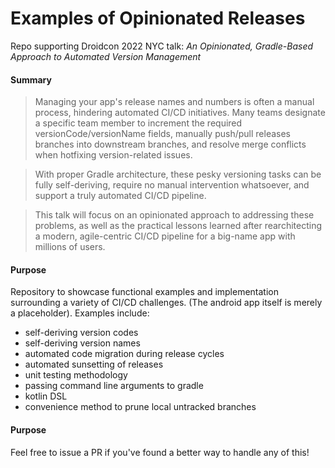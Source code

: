 # Examples of Opinionated Releases
Repo supporting Droidcon 2022 NYC talk: *An Opinionated, Gradle-Based Approach to Automated Version Management*  

#### Summary

> Managing your app's release names and numbers is often a manual process, hindering automated CI/CD initiatives. Many teams designate a specific team member to increment the required versionCode/versionName fields, manually push/pull releases branches into downstream branches, and resolve merge conflicts when hotfixing version-related issues.

> With proper Gradle architecture, these pesky versioning tasks can be fully self-deriving, require no manual intervention whatsoever, and support a truly automated CI/CD pipeline.

> This talk will focus on an opinionated approach to addressing these problems, as well as the practical lessons learned after rearchitecting a modern, agile-centric CI/CD pipeline for a big-name app with millions of users.

#### Purpose
Repository to showcase functional examples and implementation surrounding a variety of CI/CD challenges. (The android app itself is merely a placeholder). Examples include: 
- self-deriving version codes
- self-deriving version names
- automated code migration during release cycles
- automated sunsetting of releases
- unit testing methodology
- passing command line arguments to gradle
- kotlin DSL
- convenience method to prune local untracked branches

#### Purpose
Feel free to issue a PR if you've found a better way to handle any of this!